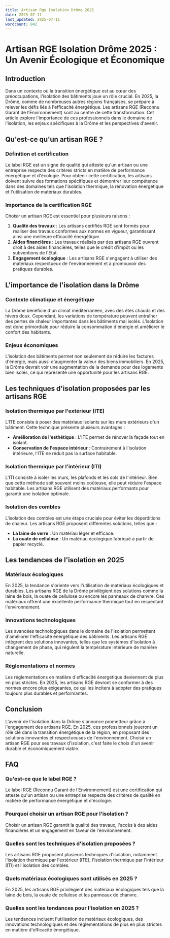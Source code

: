 ```yaml
---
title: Artisan Rge Isolation Drôme 2025
date: 2025-07-11
last_updated: 2025-07-11
wordcount: 842
---
```


# Artisan RGE Isolation Drôme 2025 : Un Avenir Écologique et Économique

## Introduction

Dans un contexte où la transition énergétique est au cœur des préoccupations, l'isolation des bâtiments joue un rôle crucial. En 2025, la Drôme, comme de nombreuses autres régions françaises, se prépare à relever les défis liés à l'efficacité énergétique. Les artisans RGE (Reconnu Garant de l’Environnement) sont au centre de cette transformation. Cet article explore l'importance de ces professionnels dans le domaine de l'isolation, les enjeux spécifiques à la Drôme et les perspectives d'avenir.

## Qu'est-ce qu'un artisan RGE ?

### Définition et certification

Le label RGE est un signe de qualité qui atteste qu'un artisan ou une entreprise respecte des critères stricts en matière de performance énergétique et d'écologie. Pour obtenir cette certification, les artisans doivent suivre des formations spécifiques et démontrer leur compétence dans des domaines tels que l'isolation thermique, la rénovation énergétique et l'utilisation de matériaux durables.

### Importance de la certification RGE

Choisir un artisan RGE est essentiel pour plusieurs raisons :

1. **Qualité des travaux** : Les artisans certifiés RGE sont formés pour réaliser des travaux conformes aux normes en vigueur, garantissant ainsi une meilleure efficacité énergétique.
2. **Aides financières** : Les travaux réalisés par des artisans RGE ouvrent droit à des aides financières, telles que le crédit d'impôt ou les subventions de l'État.
3. **Engagement écologique** : Les artisans RGE s'engagent à utiliser des matériaux respectueux de l'environnement et à promouvoir des pratiques durables.

## L'importance de l'isolation dans la Drôme

### Contexte climatique et énergétique

La Drôme bénéficie d'un climat méditerranéen, avec des étés chauds et des hivers doux. Cependant, les variations de température peuvent entraîner des pertes de chaleur importantes dans les bâtiments mal isolés. L'isolation est donc primordiale pour réduire la consommation d'énergie et améliorer le confort des habitants.

### Enjeux économiques

L'isolation des bâtiments permet non seulement de réduire les factures d'énergie, mais aussi d'augmenter la valeur des biens immobiliers. En 2025, la Drôme devrait voir une augmentation de la demande pour des logements bien isolés, ce qui représente une opportunité pour les artisans RGE.

## Les techniques d'isolation proposées par les artisans RGE

### Isolation thermique par l'extérieur (ITE)

L'ITE consiste à poser des matériaux isolants sur les murs extérieurs d'un bâtiment. Cette technique présente plusieurs avantages :

- **Amélioration de l'esthétique** : L'ITE permet de rénover la façade tout en isolant.
- **Conservation de l'espace intérieur** : Contrairement à l'isolation intérieure, l'ITE ne réduit pas la surface habitable.

### Isolation thermique par l'intérieur (ITI)

L'ITI consiste à isoler les murs, les plafonds et les sols de l'intérieur. Bien que cette méthode soit souvent moins coûteuse, elle peut réduire l'espace habitable. Les artisans RGE utilisent des matériaux performants pour garantir une isolation optimale.

### Isolation des combles

L'isolation des combles est une étape cruciale pour éviter les déperditions de chaleur. Les artisans RGE proposent différentes solutions, telles que :

- **La laine de verre** : Un matériau léger et efficace.
- **La ouate de cellulose** : Un matériau écologique fabriqué à partir de papier recyclé.

## Les tendances de l'isolation en 2025

### Matériaux écologiques

En 2025, la tendance s'oriente vers l'utilisation de matériaux écologiques et durables. Les artisans RGE de la Drôme privilégient des solutions comme la laine de bois, la ouate de cellulose ou encore les panneaux de chanvre. Ces matériaux offrent une excellente performance thermique tout en respectant l'environnement.

### Innovations technologiques

Les avancées technologiques dans le domaine de l'isolation permettent d'améliorer l'efficacité énergétique des bâtiments. Les artisans RGE intègrent des solutions innovantes, telles que les systèmes d'isolation à changement de phase, qui régulent la température intérieure de manière naturelle.

### Réglementations et normes

Les réglementations en matière d'efficacité énergétique deviennent de plus en plus strictes. En 2025, les artisans RGE devront se conformer à des normes encore plus exigeantes, ce qui les incitera à adopter des pratiques toujours plus durables et performantes.

## Conclusion

L'avenir de l'isolation dans la Drôme s'annonce prometteur grâce à l'engagement des artisans RGE. En 2025, ces professionnels joueront un rôle clé dans la transition énergétique de la région, en proposant des solutions innovantes et respectueuses de l'environnement. Choisir un artisan RGE pour ses travaux d'isolation, c'est faire le choix d'un avenir durable et économiquement viable.

## FAQ

### Qu'est-ce que le label RGE ?

Le label RGE (Reconnu Garant de l’Environnement) est une certification qui atteste qu'un artisan ou une entreprise respecte des critères de qualité en matière de performance énergétique et d'écologie.

### Pourquoi choisir un artisan RGE pour l'isolation ?

Choisir un artisan RGE garantit la qualité des travaux, l'accès à des aides financières et un engagement en faveur de l'environnement.

### Quelles sont les techniques d'isolation proposées ?

Les artisans RGE proposent plusieurs techniques d'isolation, notamment l'isolation thermique par l'extérieur (ITE), l'isolation thermique par l'intérieur (ITI) et l'isolation des combles.

### Quels matériaux écologiques sont utilisés en 2025 ?

En 2025, les artisans RGE privilégient des matériaux écologiques tels que la laine de bois, la ouate de cellulose et les panneaux de chanvre.

### Quelles sont les tendances pour l'isolation en 2025 ?

Les tendances incluent l'utilisation de matériaux écologiques, des innovations technologiques et des réglementations de plus en plus strictes en matière d'efficacité énergétique.
